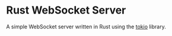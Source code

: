 # Rust WebSocket Server

A simple WebSocket server written in Rust using the [tokio](https://tokio.rs) library.
